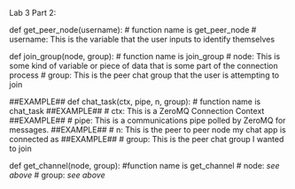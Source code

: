 Lab 3 Part 2:

def get_peer_node(username): # function name is get_peer_node
	# username: This is the variable that the user inputs to identify themselves

def join_group(node, group): # function name is join_group
	# node: This is some kind of variable or piece of data that is some part of the connection process
	# group: This is the peer chat group that the user is attempting to join

##EXAMPLE## def chat_task(ctx, pipe, n, group): # function name is chat_task
##EXAMPLE## # ctx: This is a ZeroMQ Connection Context
##EXAMPLE## # pipe: This is a communications pipe polled by ZeroMQ for messages.
##EXAMPLE## # n: This is the peer to peer node my chat app is connected as
##EXAMPLE## # group: This is the peer chat group I wanted to join

def get_channel(node, group): #function name is get_channel
	# node: *see above*
	# group: *see above*
